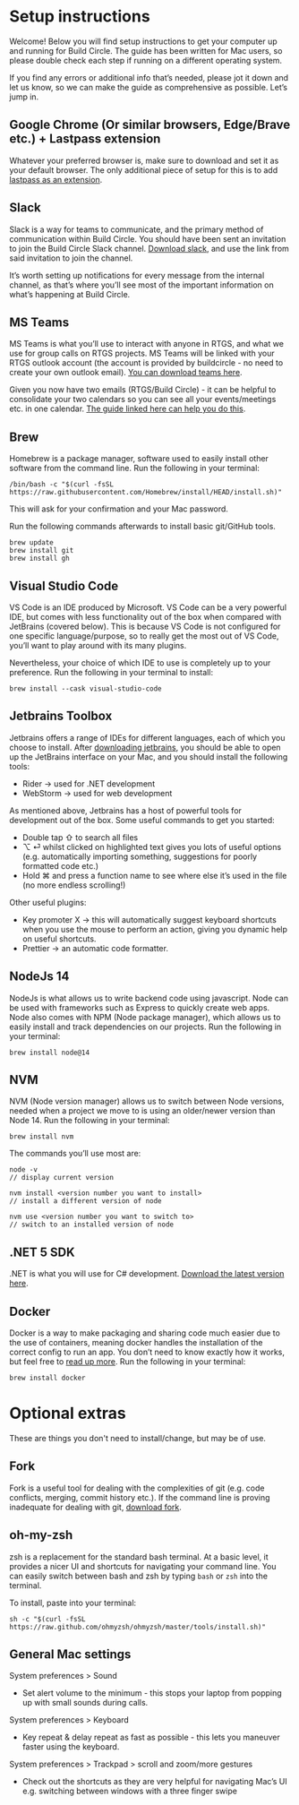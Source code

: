 
# Setup instructions
Welcome! Below you will find setup instructions to get your computer up and running for Build Circle. The guide has been written for Mac users, so please double check each step if running on a different operating system. 

If you find any errors or additional info that’s needed, please jot it down and let us know, so we can make the guide as comprehensive as possible. Let’s jump in.

## Google Chrome (Or similar browsers, Edge/Brave etc.) + Lastpass extension
Whatever your preferred browser is, make sure to download and set it as your default browser. The only additional piece of setup for this is to add [lastpass as an extension](https://lastpass.com/misc_download2.php).

## Slack
Slack is a way for teams to communicate, and the primary method of communication within Build Circle. You should have been sent an invitation to join the Build Circle Slack channel. [Download slack](https://slack.com/intl/en-gb/help/articles/207677868-Download-Slack-for-Mac
), and use the link from said invitation to join the channel.

It’s worth setting up notifications for every message from the internal channel, as that’s where you’ll see most of the important information on what’s happening at Build Circle.

## MS Teams
MS Teams is what you’ll use to interact with anyone in RTGS, and what we use for group calls on RTGS projects. MS Teams will be linked with your RTGS outlook account (the account is provided by buildcircle - no need to create your own outlook email). [You can download teams here](https://www.microsoft.com/en-gb/microsoft-teams/download-app
).

Given you now have two emails (RTGS/Build Circle) - it can be helpful to consolidate your two calendars so you can see all your events/meetings etc. in one calendar. [The guide linked here can help you do this](https://www.alphr.com/sync-outlook-calendar-google-calendar/
).

## Brew
Homebrew is a package manager, software used to easily install other software from the command line. Run the following in your terminal:
```
/bin/bash -c "$(curl -fsSL https://raw.githubusercontent.com/Homebrew/install/HEAD/install.sh)"
```
This will ask for your confirmation and your Mac password.

Run the following commands afterwards to install basic git/GitHub tools.
```
brew update
brew install git
brew install gh
```

## Visual Studio Code
VS Code is an IDE produced by Microsoft. VS Code can be a very powerful IDE, but comes with less functionality out of the box when compared with JetBrains (covered below). This is because VS Code is not configured for one specific language/purpose, so to really get the most out of VS Code, you’ll want to play around with its many plugins. 

Nevertheless, your choice of which IDE to use is completely up to your preference. Run the following in your terminal to install:
```
brew install --cask visual-studio-code
```

## Jetbrains Toolbox
Jetbrains offers a range of IDEs for different languages, each of which you choose to install.
After [downloading jetbrains](https://www.jetbrains.com/toolbox-app/), you should be able to open up the JetBrains interface on your Mac, and you should install the following tools:
- Rider -> used for .NET development
- WebStorm -> used for web development

As mentioned above, Jetbrains has a host of powerful tools for development out of the box. Some useful commands to get you started:
- Double tap ⇧ to search all files
- ⌥ ⏎ whilst clicked on highlighted text gives you lots of useful options (e.g. automatically importing something, suggestions for poorly formatted code etc.)
- Hold ⌘ and press a function name to see where else it’s used in the file (no more endless scrolling!)

Other useful plugins:
- Key promoter X -> this will automatically suggest keyboard shortcuts when you use the mouse to perform an action, giving you dynamic help on useful shortcuts.
- Prettier -> an automatic code formatter.

## NodeJs 14

NodeJs is what allows us to write backend code using javascript. Node can be used with frameworks such as Express to quickly create web apps.  Node also comes with NPM (Node package manager), which allows us to easily install and track dependencies on our projects. Run the following in your terminal:
```
brew install node@14
```
## NVM
NVM (Node version manager) allows us to switch between Node versions, needed when a project we move to is using an older/newer version than Node 14. Run the following in your terminal:
```
brew install nvm
```
The commands you’ll use most are:
```
node -v
// display current version

nvm install <version number you want to install>
// install a different version of node

nvm use <version number you want to switch to>
// switch to an installed version of node
```

## .NET 5 SDK
.NET is what you will use for C# development. [Download the latest version here](https://dotnet.microsoft.com/download/dotnet/5.0).

## Docker
Docker is a way to make packaging and sharing code much easier due to the use of containers, meaning docker handles the installation of the correct config to run an app. You don’t need to know exactly how it works, but feel free to [read up more](https://www.zdnet.com/article/what-is-docker-and-why-is-it-so-darn-popular/). Run the following in your terminal:
```
brew install docker
```

# Optional extras
These are things you don't need to install/change, but may be of use.

## Fork
Fork is a useful tool for dealing with the complexities of git (e.g. code conflicts, merging, commit history etc.). If the command line is proving inadequate for dealing with git, [download fork](https://git-fork.com/).

## oh-my-zsh
zsh is a replacement for the standard bash terminal. At a basic level, it provides a nicer UI and shortcuts for navigating your command line. You can easily switch between bash and zsh by typing `bash` or `zsh` into the terminal.

To install, paste into your terminal:
```
sh -c "$(curl -fsSL https://raw.github.com/ohmyzsh/ohmyzsh/master/tools/install.sh)"
```
## General Mac settings

System preferences > Sound 
- Set alert volume to the minimum - this stops your laptop from popping up with small sounds during calls.

System preferences > Keyboard 
- Key repeat & delay repeat as fast as possible - this lets you maneuver faster using the keyboard.

System preferences > Trackpad > scroll and zoom/more gestures
- Check out the shortcuts as they are very helpful for navigating Mac’s UI e.g. switching between windows with a three finger swipe

